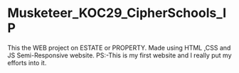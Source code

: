 # Musketeer_KOC29_CipherSchools_IP
This the WEB project on ESTATE or PROPERTY. Made using HTML ,CSS and JS
Semi-Responsive website. PS:-This is my first website and I really put my efforts into it.
